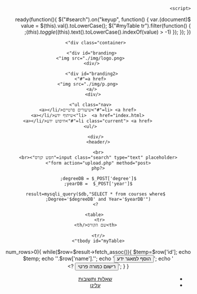 <?php
     include('config.php');
?>
<!DOCTYPE html>
<html dir="rtl" lang="ar>
<head>
    <head>
    <link href="https://fonts.googleapis.com/css?family=Varela+Round" rel="stylesheet">
    <script src="https://ajax.googleapis.com/ajax/libs/jquery/3.2.1/jquery.min.js"></script>
     <script src="https://ajax.googleapis.com/ajax/libs/jquery/3.2.1/jquery.min.js"></script>
    <meta charset="utf-8">
    <meta name="viewport" content="width=device-width">
    <title>Acme Web Deisgn | Search Knowlage</title>
    <link rel="stylesheet" href="./css/style.css">

    <script>
  $(document).ready(function(){
  $("#search").on("keyup", function() {
    var value = $(this).val().toLowerCase();
    $("#myTable tr").filter(function() {
      $(this).toggle($(this).text().toLowerCase().indexOf(value) > -1)
    });
  });
});
    </script>
  </head>
  
  <body>
    <header>

      <div class="container">

         <div id="branding">
          <img src="./img/logo.png">
         </div>

         <div id="branding2">
          <a href="#">
            <img src="./img/p.png">
          </a> 
        </div>

          <ul class="nav">
            <li> <a href="#">שיעורים פרטיים</a></li>
            <li>  <a href="index.html">שיתוף ידע</a></li>
            <li class="current"> <a href="#">חיפוש ידע</a></li>
          </ul>

      </div>
    </header>
    
    <br>
    <input class="search" type="text" placeholder="חפש קןרס"><br>
    <form action="upload.php" method="post">
    <?php

    $degreeDB = $_POST['degree'];
    $yearDB =  $_POST['year'];
      
      $result=mysqli_query($db,"SELECT * from courses where Degree='$degreeDB' and Year='$yearDB'");
      ?>

       <table>
    <tr> 
      <th>שם הקורס</th>
     
    </tr>
    <tbody id="myTable">
<?php
      if ($result->num_rows>0){ 
                while($row=$result->fetch_assoc()){
                    $temp=$row['id'];
                    echo $temp;
                    echo '<tr><td>'.$row['name'].'</td>';
                    echo '<td><button class="button_1" type="submit" value="'.$temp.'" name="add">הוסף למאגר ידע</button>';
                    echo '<button class="button_1" type="submit" value="'.$temp.'" name="add"> רישום כמורה פרטי</button></td></tr>';

                }
            }

    ?>
  </tbody>
  </table>
</form>
  <footer>
          <ul class="nav">
            <li> <a href="FAQ.html">שאלות ותשובות</a></li>
            <li> <a href="#">עלינו</a></li>
          </ul>
    </footer>


</body>
</html>



 
